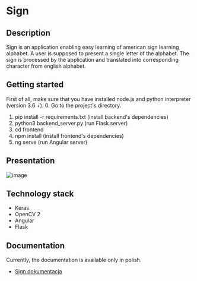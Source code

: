 
# Sign
## Description
  Sign is an application enabling easy learning of american sign learning alphabet. A user is supposed to present a single letter of the alphabet. The sign is processed by the application and translated into corresponding character from english alphabet.

## Getting started
First of all, make sure that you have installed node.js and python interpreter (version 3.6 +).
0. Go to the project's directory.
1. pip install -r requirements.txt (install backend's dependencies)
2. python3 backend_server.py (run Flask server)
3. cd frontend 
4. npm install (install frontend's dependencies)
5. ng serve (run Angular server)
 
## Presentation
 ![image](https://user-images.githubusercontent.com/37248877/94340939-0e9e6f00-0006-11eb-9c5b-fef9cb54ab47.png)

## Technology stack
  * Keras
  * OpenCV 2
  * Angular
  * Flask
  
## Documentation
  Currently, the documentation is available only in polish.
 - [Sign dokumentacja](docs-pl/Sign%20-%20dokumentacja.pdf)
 

